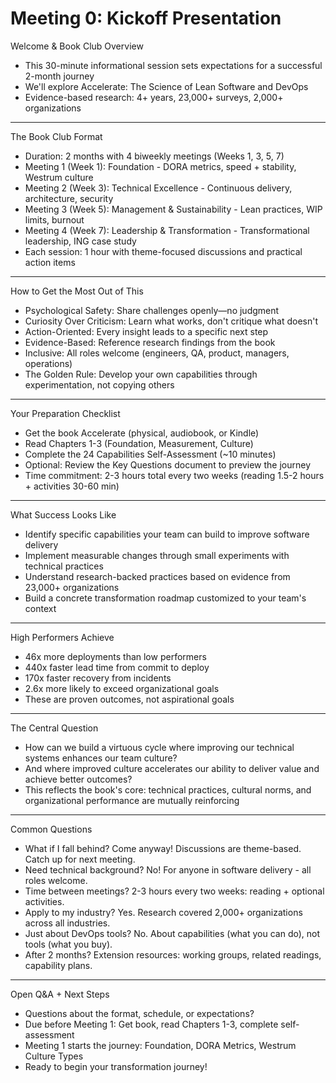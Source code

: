 # Meeting 0: Kickoff Presentation

Welcome & Book Club Overview

- This 30-minute informational session sets expectations for a successful 2-month journey
- We'll explore Accelerate: The Science of Lean Software and DevOps
- Evidence-based research: 4+ years, 23,000+ surveys, 2,000+ organizations

---

The Book Club Format

- Duration: 2 months with 4 biweekly meetings (Weeks 1, 3, 5, 7)
- Meeting 1 (Week 1): Foundation - DORA metrics, speed + stability, Westrum culture
- Meeting 2 (Week 3): Technical Excellence - Continuous delivery, architecture, security
- Meeting 3 (Week 5): Management & Sustainability - Lean practices, WIP limits, burnout
- Meeting 4 (Week 7): Leadership & Transformation - Transformational leadership, ING case study
- Each session: 1 hour with theme-focused discussions and practical action items

---

How to Get the Most Out of This

- Psychological Safety: Share challenges openly—no judgment
- Curiosity Over Criticism: Learn what works, don't critique what doesn't
- Action-Oriented: Every insight leads to a specific next step
- Evidence-Based: Reference research findings from the book
- Inclusive: All roles welcome (engineers, QA, product, managers, operations)
- The Golden Rule: Develop your own capabilities through experimentation, not copying others

---

Your Preparation Checklist

- Get the book Accelerate (physical, audiobook, or Kindle)
- Read Chapters 1-3 (Foundation, Measurement, Culture)
- Complete the 24 Capabilities Self-Assessment (~10 minutes)
- Optional: Review the Key Questions document to preview the journey
- Time commitment: 2-3 hours total every two weeks (reading 1.5-2 hours + activities 30-60 min)

---

What Success Looks Like

- Identify specific capabilities your team can build to improve software delivery
- Implement measurable changes through small experiments with technical practices
- Understand research-backed practices based on evidence from 23,000+ organizations
- Build a concrete transformation roadmap customized to your team's context

---

High Performers Achieve

- 46x more deployments than low performers
- 440x faster lead time from commit to deploy
- 170x faster recovery from incidents
- 2.6x more likely to exceed organizational goals
- These are proven outcomes, not aspirational goals

---

The Central Question

- How can we build a virtuous cycle where improving our technical systems enhances our team culture?
- And where improved culture accelerates our ability to deliver value and achieve better outcomes?
- This reflects the book's core: technical practices, cultural norms, and organizational performance are mutually reinforcing

---

Common Questions

- What if I fall behind? Come anyway! Discussions are theme-based. Catch up for next meeting.
- Need technical background? No! For anyone in software delivery - all roles welcome.
- Time between meetings? 2-3 hours every two weeks: reading + optional activities.
- Apply to my industry? Yes. Research covered 2,000+ organizations across all industries.
- Just about DevOps tools? No. About capabilities (what you can do), not tools (what you buy).
- After 2 months? Extension resources: working groups, related readings, capability plans.

---

Open Q&A + Next Steps

- Questions about the format, schedule, or expectations?
- Due before Meeting 1: Get book, read Chapters 1-3, complete self-assessment
- Meeting 1 starts the journey: Foundation, DORA Metrics, Westrum Culture Types
- Ready to begin your transformation journey!
